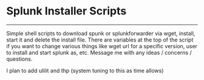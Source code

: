# Splunk Installer Scripts
---
Simple shell scripts to download spunk or splunkforwarder via wget, install, start it and delete the install file. There are variables at the top of the script if you want to change various things like wget url for a specific version, user to install and start splunk as, etc. Message me with any ideas / concerns / questions.


I plan to add ulilit and thp (system tuning to this as time allows)

